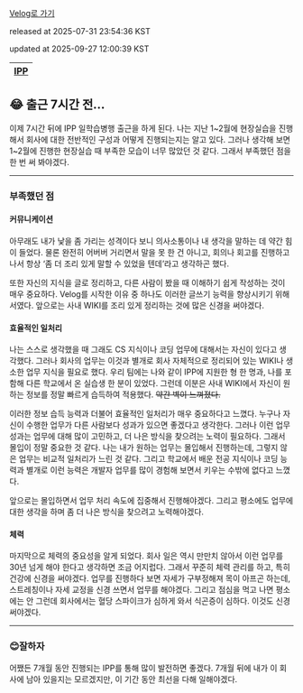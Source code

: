[Velog로 가기](https://velog.io/@choi-hyk/IPP-출근-7시간전에-글-써보기)

released at 2025-07-31 23:54:36 KST

updated at 2025-09-27 12:00:39 KST

|[IPP](https://velog.io/tags/IPP)|
|----|

## 😂 출근 7시간 전...

이제 7시간 뒤에 IPP 일학습병행 출근을 하게 된다. 나는 지난 1~2월에 현장실습을 진행해서 회사에 대한 전반적인 구성과 어떻게 진행되는지는 알고 있다. 그러나 생각해 보면 1~2월에 진행한 현장실습 때 부족한 모습이 너무 많았던 것 같다. 그래서 부족했던 점을 한 번 써 봐야겠다.

---

### 부족했던 점

#### 커뮤니케이션

아무래도 내가 낯을 좀 가리는 성격이다 보니 의사소통이나 내 생각을 말하는 데 약간 힘이 들었다. 물론 완전히 어버버 거리면서 말을 못 한 건 아니고, 회의나 회고를 진행하고 나서 항상 ‘좀 더 조리 있게 말할 수 있었을 텐데’라고 생각하곤 했다.

또한 자신의 지식을 글로 정리하고, 다른 사람이 봤을 때 이해하기 쉽게 작성하는 것이 매우 중요하다. Velog를 시작한 이유 중 하나도 이러한 글쓰기 능력을 향상시키기 위해서였다. 앞으로는 사내 WIKI를 조리 있게 정리하는 것에 많은 신경을 써야겠다.

#### 효율적인 일처리

나는 스스로 생각했을 때 그래도 CS 지식이나 코딩 업무에 대해서는 자신이 있다고 생각했다. 그러나 회사의 업무는 이것과 별개로 회사 자체적으로 정리되어 있는 WIKI나 생소한 업무 지식을 필요로 했다. 우리 팀에는 나와 같이 IPP에 지원한 형 한 명과, 나를 포함해 다른 학교에서 온 실습생 한 분이 있었다. 그런데 이분은 사내 WIKI에서 자신이 원하는 정보를 정말 빠르게 습득하여 적용했다. ~~약간 벽이 느껴졌다.~~

이러한 정보 습득 능력과 더불어 효율적인 일처리가 매우 중요하다고 느꼈다. 누구나 자신이 수행한 업무가 다른 사람보다 성과가 있으면 좋겠다고 생각한다. 그러나 이런 업무 성과는 업무에 대해 많이 고민하고, 더 나은 방식을 찾으려는 노력이 필요하다. 그래서 몰입이 정말 중요한 것 같다. 나는 내가 원하는 업무는 몰입해서 진행하는데, 그렇지 않은 업무는 비교적 일처리가 느린 것 같다. 그리고 학교에서 배운 전공 지식이나 코딩 능력과 별개로 이런 능력은 개발자 업무를 많이 경험해 보면서 키우는 수밖에 없다고 느꼈다.

앞으로는 몰입하면서 업무 처리 속도에 집중해서 진행해야겠다. 그리고 평소에도 업무에 대한 생각을 하며 좀 더 나은 방식을 찾으려고 노력해야겠다.

#### 체력

마지막으로 체력의 중요성을 알게 되었다. 회사 일은 역시 만만치 않아서 이런 업무를 30년 넘게 해야 한다고 생각하면 조금 어지럽다. 그래서 꾸준히 체력 관리를 하고, 특히 건강에 신경을 써야겠다. 업무를 진행하다 보면 자세가 구부정해져 목이 아프곤 하는데, 스트레칭이나 자세 교정을 신경 쓰면서 업무를 해야겠다. 그리고 점심을 먹고 나면 평소에는 안 그런데 회사에서는 혈당 스파이크가 심하게 와서 식곤증이 심하다. 이것도 신경 써야겠다.

---

### 😊잘하자

어쨌든 7개월 동안 진행되는 IPP를 통해 많이 발전하면 좋겠다. 7개월 뒤에 내가 이 회사에 남아 있을지는 모르겠지만, 이 기간 동안 최선을 다해 일해야겠다.
